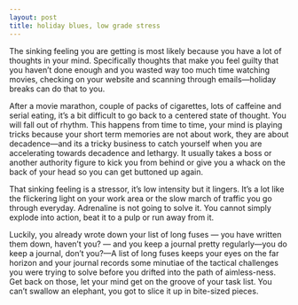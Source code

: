 ```yaml
---
layout: post
title: holiday blues, low grade stress
---
```


The sinking feeling you are getting is most likely because you have a lot of thoughts in your mind. Specifically thoughts that make you feel guilty that you haven’t done enough and you wasted way too much time watching movies, checking on your website and scanning through emails&mdash;holiday breaks can do that to you.

After a movie marathon, couple of packs of cigarettes, lots of caffeine and serial eating, it’s a bit difficult to go back to a centered state of thought. You will fall out of rhythm. This happens from time to time, your mind is playing tricks because your short term memories are not about work, they are about decadence&mdash;and its a tricky business to catch yourself when you are accelerating towards decadence and lethargy. It usually takes a boss or another authority figure to kick you from behind or give you a whack on the back of your head so you can get buttoned up again.

That sinking feeling is a stressor, it’s low intensity but it lingers. It’s a lot like the flickering light on your work area or the slow march of traffic you go through everyday. Adrenaline is not going to solve it. You cannot simply explode into action, beat it to a pulp or run away from it.

Luckily, you already wrote down your list of long fuses — you have written them down, haven’t you? — and you keep a journal pretty regularly&mdash;you do keep a journal, don’t you?&mdash;A list of long fuses keeps your eyes on the far horizon and your journal records some minutiae of the tactical challenges you were trying to solve before you drifted into the path of aimless-ness. Get back on those, let your mind get on the groove of your task list. You can’t swallow an elephant, you got to slice it up in bite-sized pieces.
